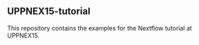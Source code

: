 UPPNEX15-tutorial
-----------------

This repository contains the examples for the Nextflow tutorial at UPPNEX15.
